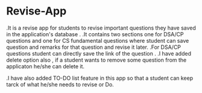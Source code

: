 # Revise-App

.It is a revise app for students to revise important questions they have saved in the application's database . 
.It contains two sections one for DSA/CP questions and one for CS fundamental questions where student can save question and remarks for that question and revise it later.
.For DSA/CP questions student can directly save the link of the question .
.I have added delete option also , if a student wants to remove some question from the applicaton he/she can delete it.

.I have also added TO-DO list feature in this app so that a student can keep tarck of what he/she needs to revise or Do.


